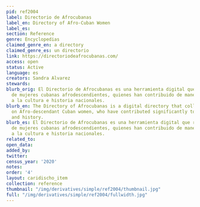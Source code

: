 ```yaml
---
pid: ref2004
label: Directorio de Afrocubanas
label_en: Directory of Afro-Cuban Women
label_es:
section: Reference
genre: Encyclopedias
claimed_genre_en: a directory
claimed_genre_es: un directorio
link: https://directoriodeafrocubanas.com/
access: open
status: Active
language: es
creators: Sandra Alvarez
stewards:
blurb_orig: El Directorio de Afrocubanas es una herramienta digital que recopila fichas
  de mujeres cubanas afrodescendientes, quienes han contribuido de manera significativa
  a la cultura e historia nacionales.
blurb_en: The Directory of Afrocubanas is a digital directory that collects files
  on Afro-descendant Cuban women, who have contributed significantly to national culture
  and history.
blurb_es: El Directorio de Afrocubanas es una herramienta digital que recopila fichas
  de mujeres cubanas afrodescendientes, quienes han contribuido de manera significativa
  a la cultura e historia nacionales.
related_to:
open_data:
added_by:
twitter:
census_year: '2020'
notes:
order: '4'
layout: caridischo_item
collection: reference
thumbnail: "/img/derivatives/simple/ref2004/thumbnail.jpg"
full: "/img/derivatives/simple/ref2004/fullwidth.jpg"
---
```

